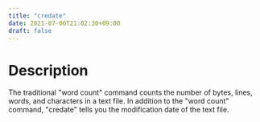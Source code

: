 ```yaml
---
title: "credate"
date: 2021-07-06T21:02:30+09:00
draft: false
---
```


# Description
The traditional "word count" command counts the number of bytes, lines, words, and characters in a text file.
In addition to the "word count" command, "credate" tells you the modification date of the text file.









